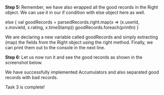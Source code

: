 
**Step 5:** Remember, we have also wrapped all the good records in the Right object. We can use it in our if condition with else object here as well.



else {
  val goodRecords = parsedRecords.right.map(x => (x.userId, x.movieId, x.rating, x.timeStamp))
  goodRecords.foreach(println)
}

We are declaring a new variable called goodRecords and simply extracting (map) the fields from the Right object using the right method. Finally, we can print them out to the console in the next line.

 
**Step 6:** Let us now run it and see the good records as shown in the screenshot below.







We have successfully implemented Accumulators and also separated good records with bad records.

Task 3 is complete!